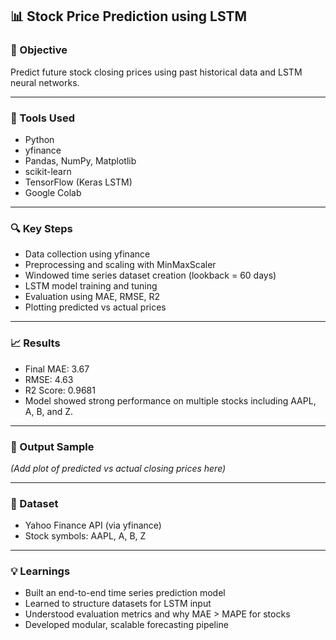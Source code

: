## 📊 Stock Price Prediction using LSTM

### 🚀 Objective
Predict future stock closing prices using past historical data and LSTM neural networks.

---

### 🧰 Tools Used
- Python
- yfinance
- Pandas, NumPy, Matplotlib
- scikit-learn
- TensorFlow (Keras LSTM)
- Google Colab

---

### 🔍 Key Steps
- Data collection using yfinance
- Preprocessing and scaling with MinMaxScaler
- Windowed time series dataset creation (lookback = 60 days)
- LSTM model training and tuning
- Evaluation using MAE, RMSE, R2
- Plotting predicted vs actual prices

---

### 📈 Results
- Final MAE: 3.67
- RMSE: 4.63
- R2 Score: 0.9681
- Model showed strong performance on multiple stocks including AAPL, A, B, and Z.

---

### 📎 Output Sample
*(Add plot of predicted vs actual closing prices here)*

---

### 📁 Dataset
- Yahoo Finance API (via yfinance)
- Stock symbols: AAPL, A, B, Z

---

### 💡 Learnings
- Built an end-to-end time series prediction model
- Learned to structure datasets for LSTM input
- Understood evaluation metrics and why MAE > MAPE for stocks
- Developed modular, scalable forecasting pipeline
